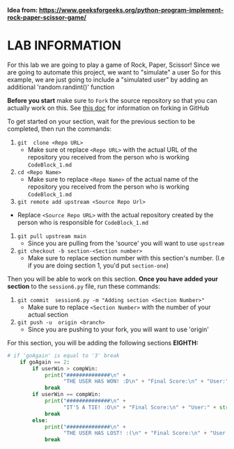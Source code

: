 __Idea from: https://www.geeksforgeeks.org/python-program-implement-rock-paper-scissor-game/__
# LAB INFORMATION
For this lab we are going to play a game of Rock, Paper, Scissor!
Since we are going to automate this project, we want to "simulate" a user
So for this example, we are just going to include a "simulated user" by adding an additional 'random.randint()' function

**Before you start** make sure to `Fork` the source repository so that you can actually work on this. See [this doc](https://docs.github.com/en/get-started/quickstart/fork-a-repo) for information on forking in GitHub

To get started on your section, wait for the previous section to be completed, then run the commands:

1. `git  clone <Repo URL>`
   * Make sure ot replace `<Repo URL>`  with the actual URL of the repository you received from the person who is working `CodeBlock_1.md`
1. `cd <Repo Name>`
   * Make sure to replace `<Repo Name>` of the actual name of the repository you received from the person who is working `CodeBlock_1.md`
1. `git remote add upstream <Source Repo Url>`
  * Replace `<Source Repo URL>` with the actual repository created by the person who is responsible for `CodeBlock_1.md`
1. `git pull upstream main`
   * Since you are pulling from the 'source' you will want  to use `upstream`
1. `git checkout -b section-<Section number>`
   * Make sure to replace section number with this section's number. (I.e if you are doing section 1, you'd put `section-one`)

Then you will be able to work on this section. **Once you have added your section** to the `session6.py` file, run these commands:

1. `git commit  session6.py -m "Adding section <Section Number>"`
   * Make sure to replace `<Section Number>` with the number of your actual section
1. `git push -u  origin <branch>`
   * Since you are pushing to your fork, you will want to use 'origin'

For this section, you will be adding the following sections **EIGHTH:**

```python
# if 'goAgain' is equal to '3' break
    if goAgain == 2:
        if userWin > compWin:
            print("##############\n" +
                  "THE USER HAS WON! :D\n" + "Final Score:\n" + "User:" + str(userWin) + "\nComputer: " + str(compWin) + "\n##############\n")
            break
        if userWin == compWin:
            print("##############\n" +
                  "IT'S A TIE! :O\n" + "Final Score:\n" + "User:" + str(userWin) + "\nComputer: " + str(compWin) + "\n##############\n")
            break
        else:
            print("##############\n" +
                  "THE USER HAS LOST! :(\n" + "Final Score:\n" + "User:" + str(userWin) + "\nComputer: " + str(compWin) + "\n##############\n")
            break
```